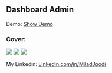 ## Dashboard Admin

   Demo: [Show Demo](https://dashboard-admin-persian.vercel.app/)  
### Cover:
![](https://s31.picofile.com/file/8474736434/z1.JPG)
![](https://s31.picofile.com/file/8474736526/x1.JPG)
![](https://s31.picofile.com/file/8474736568/x2.JPG)


My Linkedin: [Linkedin.com/in/MiladJoodi](https://www.linkedin.com/in/MiladJoodi/)  
